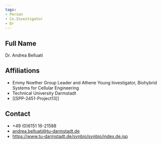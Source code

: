 ```yaml
---
tags: 
- Person
- Co-Investigator
- Dr
---
```

## Full Name
Dr. Andrea Belluati

## Affiliations
- Emmy Noether Group Leader and Athene Young Investigator, Biohybrid Systems for Cellular Engineering
- Technical University Darmstadt
- [[SPP-2451-Project13]]
## Contact
- +49 (0)6151 16-21588
- andrea.belluati@tu-darmstadt.de
- https://www.tu-darmstadt.de/synbio/synbio/index.de.jsp
